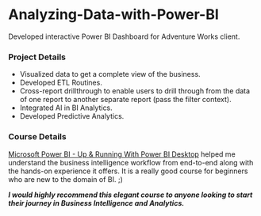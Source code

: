 # Analyzing-Data-with-Power-BI
Developed interactive Power BI Dashboard for Adventure Works client.

### Project Details
- Visualized data to get a complete view of the business.
- Developed ETL Routines.
- Cross-report drillthrough to enable users to drill through from the data of one report to another separate report (pass the filter context).
- Integrated AI in BI Analytics.
- Developed Predictive Analytics.

### Course Details
[Microsoft Power BI - Up & Running With Power BI Desktop](https://www.udemy.com/course/microsoft-power-bi-up-running-with-power-bi-desktop/) helped me understand the business intelligence workflow from end-to-end along with the hands-on experience it offers. It is a really good course for beginners who are new to the domain of BI. ;)

<b><i>I would highly recommend this elegant course to anyone looking to start their journey in Business Intelligence and Analytics.<b><i>
